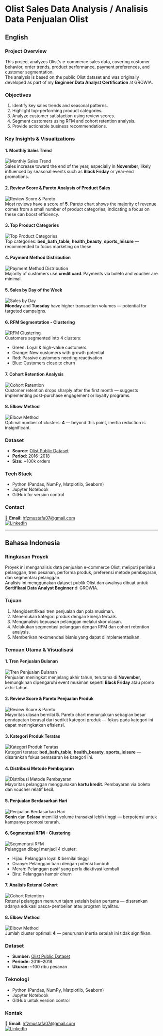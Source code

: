# Olist Sales Data Analysis / Analisis Data Penjualan Olist

## English
### Project Overview
This project analyzes Olist's e-commerce sales data, covering customer behavior, order trends, product performance, payment preferences, and customer segmentation.  
The analysis is based on the public Olist dataset and was originally developed as part of my **Beginner Data Analyst Certification** at GROWIA.

### Objectives
1. Identify key sales trends and seasonal patterns.
2. Highlight top-performing product categories.
3. Analyze customer satisfaction using review scores.
4. Segment customers using RFM and cohort retention analysis.
5. Provide actionable business recommendations.

### Key Insights & Visualizations

#### 1. Monthly Sales Trend
![Monthly Sales Trend](images/slide_4_image_1.png)  
Sales increase toward the end of the year, especially in **November**, likely influenced by seasonal events such as **Black Friday** or year-end promotions.

#### 2. Review Score & Pareto Analysis of Product Sales
![Review Score & Pareto](images/slide_5_image_1.png)  
Most reviews have a score of **5**. Pareto chart shows the majority of revenue comes from a small number of product categories, indicating a focus on these can boost efficiency.

#### 3. Top Product Categories
![Top Product Categories](images/slide_6_image_1.png)  
Top categories: **bed_bath_table**, **health_beauty**, **sports_leisure** — recommended to focus marketing on these.

#### 4. Payment Method Distribution
![Payment Method Distribution](images/slide_7_image_1.png)  
Majority of customers use **credit card**. Payments via boleto and voucher are minimal.

#### 5. Sales by Day of the Week
![Sales by Day](images/slide_8_image_1.png)  
**Monday** and **Tuesday** have higher transaction volumes — potential for targeted campaigns.

#### 6. RFM Segmentation - Clustering
![RFM Clustering](images/slide_9_image_1.png)  
Customers segmented into 4 clusters:
- Green: Loyal & high-value customers
- Orange: New customers with growth potential
- Red: Passive customers needing reactivation
- Blue: Customers close to churn

#### 7. Cohort Retention Analysis
![Cohort Retention](images/slide_10_image_1.png)  
Customer retention drops sharply after the first month — suggests implementing post-purchase engagement or loyalty programs.

#### 8. Elbow Method
![Elbow Method](images/slide_13_image_1.png)  
Optimal number of clusters: **4** — beyond this point, inertia reduction is insignificant.

### Dataset
- **Source:** [Olist Public Dataset](https://www.kaggle.com/datasets/olistbr/brazilian-ecommerce)  
- **Period:** 2016–2018  
- **Size:** ~100k orders

### Tech Stack
- Python (Pandas, NumPy, Matplotlib, Seaborn)
- Jupyter Notebook
- GitHub for version control

### Contact
📧 **Email**: hfzmustafa07@gmail.com  
[![LinkedIn](https://img.shields.io/badge/LinkedIn-Hafiz%20Mustafa%20Harras-blue?logo=linkedin)](https://www.linkedin.com/in/hafiz-mustafa-harras-62914b56)

---

## Bahasa Indonesia
### Ringkasan Proyek
Proyek ini menganalisis data penjualan e-commerce Olist, meliputi perilaku pelanggan, tren pesanan, performa produk, preferensi metode pembayaran, dan segmentasi pelanggan.  
Analisis ini menggunakan dataset publik Olist dan awalnya dibuat untuk **Sertifikasi Data Analyst Beginner** di GROWIA.

### Tujuan
1. Mengidentifikasi tren penjualan dan pola musiman.
2. Menemukan kategori produk dengan kinerja terbaik.
3. Menganalisis kepuasan pelanggan melalui skor ulasan.
4. Melakukan segmentasi pelanggan dengan RFM dan cohort retention analysis.
5. Memberikan rekomendasi bisnis yang dapat diimplementasikan.

### Temuan Utama & Visualisasi

#### 1. Tren Penjualan Bulanan
![Tren Penjualan Bulanan](images/slide_4_image_1.png)  
Penjualan meningkat menjelang akhir tahun, terutama di **November**, kemungkinan dipengaruhi event musiman seperti **Black Friday** atau promo akhir tahun.

#### 2. Review Score & Pareto Penjualan Produk
![Review Score & Pareto](images/slide_5_image_1.png)  
Mayoritas ulasan bernilai **5**. Pareto chart menunjukkan sebagian besar pendapatan berasal dari sedikit kategori produk — fokus pada kategori ini dapat meningkatkan efisiensi.

#### 3. Kategori Produk Teratas
![Kategori Produk Teratas](images/slide_6_image_1.png)  
Kategori teratas: **bed_bath_table**, **health_beauty**, **sports_leisure** — disarankan fokus pemasaran ke kategori ini.

#### 4. Distribusi Metode Pembayaran
![Distribusi Metode Pembayaran](images/slide_7_image_1.png)  
Mayoritas pelanggan menggunakan **kartu kredit**. Pembayaran via boleto dan voucher relatif kecil.

#### 5. Penjualan Berdasarkan Hari
![Penjualan Berdasarkan Hari](images/slide_8_image_1.png)  
**Senin** dan **Selasa** memiliki volume transaksi lebih tinggi — berpotensi untuk kampanye promosi terarah.

#### 6. Segmentasi RFM – Clustering
![Segmentasi RFM](images/slide_9_image_1.png)  
Pelanggan dibagi menjadi 4 cluster:
- Hijau: Pelanggan loyal & bernilai tinggi
- Oranye: Pelanggan baru dengan potensi tumbuh
- Merah: Pelanggan pasif yang perlu diaktivasi kembali
- Biru: Pelanggan hampir churn

#### 7. Analisis Retensi Cohort
![Cohort Retention](images/slide_10_image_1.png)  
Retensi pelanggan menurun tajam setelah bulan pertama — disarankan adanya edukasi pasca-pembelian atau program loyalitas.

#### 8. Elbow Method
![Elbow Method](images/slide_13_image_1.png)  
Jumlah cluster optimal: **4** — penurunan inertia setelah ini tidak signifikan.

### Dataset
- **Sumber:** [Olist Public Dataset](https://www.kaggle.com/datasets/olistbr/brazilian-ecommerce)  
- **Periode:** 2016–2018  
- **Ukuran:** ~100 ribu pesanan

### Teknologi
- Python (Pandas, NumPy, Matplotlib, Seaborn)
- Jupyter Notebook
- GitHub untuk version control

### Kontak
📧 **Email**: hfzmustafa07@gmail.com  
[![LinkedIn](https://img.shields.io/badge/LinkedIn-Hafiz%20Mustafa%20Harras-blue?logo=linkedin)](https://www.linkedin.com/in/hafiz-mustafa-harras-62914b56)